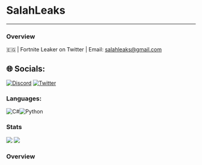 # SalahLeaks
___

### Overview 

🇪🇬 | Fortnite Leaker on Twitter | Email: salahleaks@gmail.com

## 🌐 Socials:
[![Discord](https://img.shields.io/badge/Discord-%237289DA.svg?logo=discord&logoColor=white)](https://discord.gg/QsAPAfbM4v) [![Twitter](https://img.shields.io/badge/Twitter-%231DA1F2.svg?logo=Twitter&logoColor=white)](https://twitter.com/SalahLeaks) 

### Languages:
![C#](https://img.shields.io/badge/c%23-%23239120.svg?style=for-the-badge&logo=c-sharp&logoColor=white)![Python](https://img.shields.io/badge/python-3670A0?style=for-the-badge&logo=python&logoColor=ffdd54)

### Stats
![](https://github-readme-stats.vercel.app/api/top-langs/?username=SalahLeaks&theme=vue-dark&show_icons=true&hide_border=true&layout=compact)
![](https://github-readme-stats.vercel.app/api?username=SalahLeaks&theme=midnight-purple&hide_border=false&include_all_commits=true&count_private=true)

### Overview 
